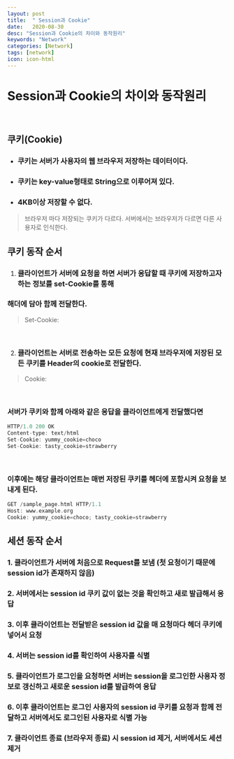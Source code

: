 ```yaml
---
layout: post
title:  " Session과 Cookie"
date:   2020-08-30
desc: "Session과 Cookie의 차이와 동작원리"
keywords: "Network"
categories: [Network]
tags: [network]
icon: icon-html
---
```


Session과 Cookie의 차이와 동작원리
=====

<br/>

## 쿠키(Cookie)
+ ### 쿠키는 서버가 사용자의 웹 브라우저 저장하는 데이터이다.
+ ### 쿠키는 key-value형태로 String으로 이루어져 있다.
+ ### 4KB이상 저장할 수 없다.

> 브라우저 마다 저장되는 쿠키가 다르다. 서버에서는 브라우저가 다르면 다른 사용자로 인식한다.

## 쿠키 동작 순서
1. ### 클라이언트가 서버에 요청을 하면 서버가 응답할 때 쿠키에 저장하고자 하는 정보를 set-Cookie를 통해
### 해더에 담아 함께 전달한다.
> Set-Cookie:<cookie-name><cookie-value>
<br/>

2. ### 클라이언트는 서버로 전송하는 모든 요청에 현재 브라우저에 저장된 모든 쿠키를 Header의 cookie로 전달한다.
> Cookie: <cookie-name><cookie-value>

<br/>

### 서버가 쿠키와 함께 아래와 같은 응답을 클라이언트에게 전달했다면
``` c
HTTP/1.0 200 OK
Content-type: text/html
Set-Cookie: yummy_cookie=choco
Set-Cookie: tasty_cookie=strawberry

```

<br/>

### 이후에는 해당 클라이언트는 매번 저장된 쿠키를 헤더에 포함시켜 요청을 보내게 된다.

``` c
GET /sample_page.html HTTP/1.1
Host: www.example.org
Cookie: yummy_cookie=choco; tasty_cookie=strawberry
```


## 세션 동작 순서

### 1. 클라이언트가 서버에 처음으로 Request를 보냄 (첫 요청이기 때문에 session id가 존재하지 않음)
### 2. 서버에서는 session id 쿠키 값이 없는 것을 확인하고 새로 발급해서 응답
### 3. 이후 클라이언트는 전달받은 session id 값을 매 요청마다 헤더 쿠키에 넣어서 요청
### 4. 서버는 session id를 확인하여 사용자를 식별
### 5. 클라이언트가 로그인을 요청하면 서버는 session을 로그인한 사용자 정보로 갱신하고 새로운 session id를 발급하여 응답
### 6. 이후 클라이언트는 로그인 사용자의 session id 쿠키를 요청과 함께 전달하고 서버에서도 로그인된 사용자로 식별 가능
### 7. 클라이언트 종료 (브라우저 종료) 시 session id 제거, 서버에서도 세션 제거